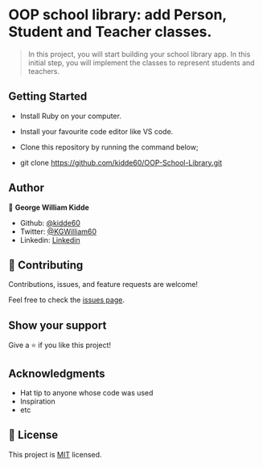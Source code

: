 # OOP school library: add Person, Student and Teacher classes.

> In this project, you will start building your school library app. In this initial step, you will implement the classes to represent students and teachers.

## Getting Started
- Install Ruby on your computer.
- Install your favourite code editor like VS code.

- Clone this repository by running the command below;
- git clone https://github.com/kidde60/OOP-School-Library.git

## Author

👤 **George William Kidde**
  - Github: [@kidde60](https://github.com/kidde60)
  - Twitter: [@KGWilliam60](https://twitter.com/KGWilliam60)
  - Linkedin: [Linkedin](https://www.linkedin.com/in/kidde-george-william/)

## 🤝 Contributing

Contributions, issues, and feature requests are welcome!

Feel free to check the [issues page](../../issues/).

## Show your support

Give a ⭐️ if you like this project!

## Acknowledgments

- Hat tip to anyone whose code was used
- Inspiration
- etc

## 📝 License

This project is [MIT](./MIT.md) licensed.
